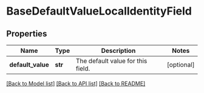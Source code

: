 # BaseDefaultValueLocalIdentityField

## Properties
Name | Type | Description | Notes
------------ | ------------- | ------------- | -------------
**default_value** | **str** | The default value for this field. | [optional] 

[[Back to Model list]](../README.md#documentation-for-models) [[Back to API list]](../README.md#documentation-for-api-endpoints) [[Back to README]](../README.md)


